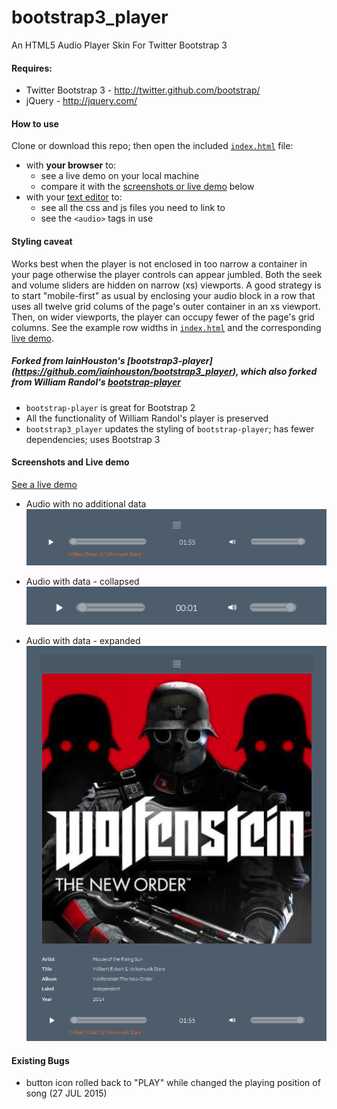 bootstrap3_player
================

An HTML5 Audio Player Skin For Twitter Bootstrap 3

#### Requires:

  * Twitter Bootstrap 3 - http://twitter.github.com/bootstrap/
  * jQuery - http://jquery.com/

#### How to use

Clone or download this repo; then open the included [`index.html`](index.html) file: 
-  with **your browser** to:  
    -  see a live demo on your local machine 
    -  compare it with the [screenshots or live demo](#screenshots) below
- with your [text editor](index.html) to:
    -  see all the css and js files you need to link to
    -  see the `<audio>`  tags in use

#### Styling caveat

Works best when the player is not enclosed in too narrow a container in your page otherwise the player controls can appear jumbled. Both the seek and volume sliders are hidden on narrow (xs) viewports. A good strategy is to start "mobile-first" as usual by enclosing your audio block in a row that uses all twelve grid colums of the page's outer container in an xs viewport. Then, on wider viewports, the player can occupy fewer of the page's grid columns. See the example row widths in  [`index.html`](index.html) and the corresponding [live demo](http://yannicklin.net/razor/GitHub-bootstrap-player.php).   

##### Forked from IainHouston's [bootstrap3-player] (https://github.com/iainhouston/bootstrap3_player), which also forked from William Randol's [bootstrap-player](https://github.com/WilliamRandol/bootstrap-player)

 -  `bootstrap-player` is great for Bootstrap 2
 -  All the functionality of William Randol's player is preserved
 -  `bootstrap3_player` updates the styling of `bootstrap-player`; has fewer dependencies; uses Bootstrap 3

#### <a name="screenshots">Screenshots and Live demo

[See a live demo](http://yannicklin.net/razor/GitHub-bootstrap-player.php)

-  Audio with no additional data ![](screenshots/demo1.png?raw=true)

-  Audio with data - collapsed ![](screenshots/demo2.png?raw=true)

-  Audio with data - expanded ![](screenshots/demo3.png?raw=true)

#### Existing Bugs

-  button icon rolled back to "PLAY" while changed the playing position of song (27 JUL 2015)

